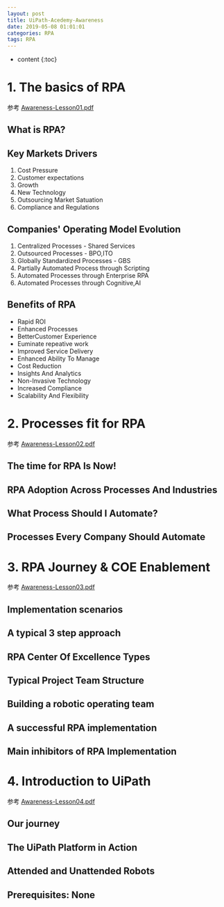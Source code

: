 ```yaml
---
layout: post
title: UiPath-Acedemy-Awareness
date: 2019-05-08 01:01:01
categories: RPA
tags: RPA
---
```

* content
{:toc}

# 1. The basics of RPA

参考 [Awareness-Lesson01.pdf](https://seikyoukan.jp/res/uipath/aca/Awareness-Lesson01.pdf) 

## What is RPA?

## Key Markets Drivers

1. Cost Pressure
2. Customer expectations
3. Growth
4. New Technology
5. Outsourcing Market Satuation
6. Compliance and Regulations

## Companies' Operating Model Evolution

1. Centralized Processes - Shared Services
2. Outsourced Processes - BPO,ITO
3. Globally Standardized Processes - GBS
4. Partially Automated Process through Scripting
5. Automated Processes through Enterprise RPA
6. Automated Processes through Cognitive,AI

## Benefits of RPA   

- Rapid ROI
- Enhanced Processes
- BetterCustomer Experience
- Euminate repeative work
- Improved Service Delivery
- Enhanced Ability To Manage
- Cost Reduction
- Insights And Analytics
- Non-Invasive Technology
- Increased Compliance
- Scalability And Flexibility

# 2. Processes fit for RPA

参考 [Awareness-Lesson02.pdf](https://seikyoukan.jp/res/uipath/aca/Awareness-Lesson02.pdf) 

## The time for RPA Is Now!

## RPA Adoption Across Processes And Industries

## What Process Should I Automate?

## Processes Every Company Should Automate 

# 3. RPA Journey & COE Enablement

参考 [Awareness-Lesson03.pdf](https://seikyoukan.jp/res/uipath/aca/Awareness-Lesson03.pdf) 

## Implementation scenarios

## A typical 3 step approach

## RPA Center Of Excellence Types

## Typical Project Team Structure

## Building a robotic operating team

## A successful RPA implementation

## Main inhibitors of RPA Implementation

# 4. Introduction to UiPath

参考 [Awareness-Lesson04.pdf](https://seikyoukan.jp/res/uipath/aca/Awareness-Lesson04.pdf) 

## Our journey

## The UiPath Platform in Action

## Attended and Unattended Robots

## Prerequisites: None